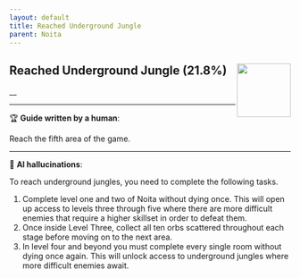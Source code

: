 ```yaml
---
layout: default
title: Reached Underground Jungle
parent: Noita
---
```


## Reached Underground Jungle (21.8%) <img align="right" src="https://cdn.cloudflare.steamstatic.com/steamcommunity/public/images/apps/881100/5183ddeee913f877125231433214d75809f2721b.jpg" width="96" height="96">

__

---

:trophy: **Guide written by a human**:

Reach the fifth area of the game.

---

:robot: **AI hallucinations**:

To reach underground jungles, you need to complete the following tasks. 
1) Complete level one and two of Noita without dying once. This will open up access to levels three through five where there are more difficult enemies that require a higher skillset in order to defeat them.  
2) Once inside Level Three, collect all ten orbs scattered throughout each stage before moving on to the next area. 
3) In level four and beyond you must complete every single room without dying once again. This will unlock access to underground jungles where more difficult enemies await.
